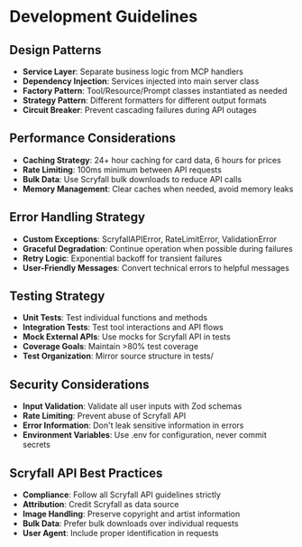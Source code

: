 # Development Guidelines

## Design Patterns
- **Service Layer**: Separate business logic from MCP handlers
- **Dependency Injection**: Services injected into main server class
- **Factory Pattern**: Tool/Resource/Prompt classes instantiated as needed
- **Strategy Pattern**: Different formatters for different output formats
- **Circuit Breaker**: Prevent cascading failures during API outages

## Performance Considerations
- **Caching Strategy**: 24+ hour caching for card data, 6 hours for prices
- **Rate Limiting**: 100ms minimum between API requests
- **Bulk Data**: Use Scryfall bulk downloads to reduce API calls
- **Memory Management**: Clear caches when needed, avoid memory leaks

## Error Handling Strategy
- **Custom Exceptions**: ScryfallAPIError, RateLimitError, ValidationError
- **Graceful Degradation**: Continue operation when possible during failures
- **Retry Logic**: Exponential backoff for transient failures
- **User-Friendly Messages**: Convert technical errors to helpful messages

## Testing Strategy
- **Unit Tests**: Test individual functions and methods
- **Integration Tests**: Test tool interactions and API flows
- **Mock External APIs**: Use mocks for Scryfall API in tests
- **Coverage Goals**: Maintain >80% test coverage
- **Test Organization**: Mirror source structure in tests/

## Security Considerations
- **Input Validation**: Validate all user inputs with Zod schemas
- **Rate Limiting**: Prevent abuse of Scryfall API
- **Error Information**: Don't leak sensitive information in errors
- **Environment Variables**: Use .env for configuration, never commit secrets

## Scryfall API Best Practices
- **Compliance**: Follow all Scryfall API guidelines strictly
- **Attribution**: Credit Scryfall as data source
- **Image Handling**: Preserve copyright and artist information
- **Bulk Data**: Prefer bulk downloads over individual requests
- **User Agent**: Include proper identification in requests